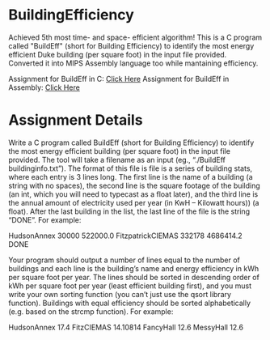 # BuildingEfficiency
Achieved 5th most time- and space- efficient algorithm! This is a C program called "BuildEff" (short for Building Efficiency) to identify the most energy efficient Duke building (per square foot) in the input file provided. Converted it into MIPS Assembly language too while mantaining efficiency.

Assignment for BuildEff in C: [Click Here](https://people.ee.duke.edu/~jab/ece250/homeworks/homework1.pdf)
Assignment for BuildEff in Assembly: [Click Here](https://people.ee.duke.edu/~jab/ece250/homeworks/homework2.pdf)

# Assignment Details

Write a C program called BuildEff (short for Building Efficiency) to identify the most energy efficient
building (per square foot) in the input file provided. The tool will take a filename as an input (eg.,
“./BuildEff buildinginfo.txt”). The format of this file is file is a series of
building stats, where each entry is 3 lines long. The first line is the name of a building (a string with no
spaces), the second line is the square footage of the building (an int, which you will need to typecast as a
float later), and the third line is the annual amount of electricity used per year (in KwH – Kilowatt hours))
(a float). After the last building in the list, the last line of the file is the string “DONE”. For example:

HudsonAnnex
30000
522000.0
FitzpatrickCIEMAS
332178
4686414.2
DONE

Your program should output a number of lines equal to the number of buildings and each line is the
building’s name and energy efficiency in kWh per square foot per year. The lines should be sorted in
descending order of kWh per square foot per year (least efficient building first), and you must write your
own sorting function (you can’t just use the qsort library function). Buildings with equal efficiency
should be sorted alphabetically (e.g. based on the strcmp function). For example:

HudsonAnnex 17.4
FitzCIEMAS 14.10814
FancyHall 12.6
MessyHall 12.6
